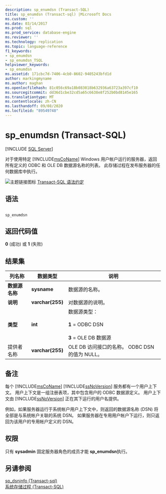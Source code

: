 ```yaml
---
description: sp_enumdsn (Transact-SQL)
title: sp_enumdsn (Transact-sql) |Microsoft Docs
ms.custom: ''
ms.date: 03/14/2017
ms.prod: sql
ms.prod_service: database-engine
ms.reviewer: ''
ms.technology: replication
ms.topic: language-reference
f1_keywords:
- sp_enumdsn
- sp_enumdsn_TSQL
helpviewer_keywords:
- sp_enumdsn
ms.assetid: 171cbc7d-7406-4cb0-8602-9405243bfd1d
author: markingmyname
ms.author: maghan
ms.openlocfilehash: 81c056c69a18b083018b632936a63723a397cf10
ms.sourcegitcommit: dd36d1cbe32cd5a65c6638e8f252b0bd8145e165
ms.translationtype: MT
ms.contentlocale: zh-CN
ms.lasthandoff: 09/08/2020
ms.locfileid: "89549748"
---
```

# <a name="sp_enumdsn-transact-sql"></a>sp_enumdsn (Transact-SQL)
[!INCLUDE [SQL Server](../../includes/applies-to-version/sqlserver.md)]

  对于使用特定 [!INCLUDE[msCoName](../../includes/msconame-md.md)] Windows 用户帐户运行的服务器，返回所有定义的 ODBC 和 OLE DB 数据源名称的列表。 此存储过程在发布服务器的任何数据库中执行。  
  
 ![主题链接图标](../../database-engine/configure-windows/media/topic-link.gif "“主题链接”图标") [Transact-SQL 语法约定](../../t-sql/language-elements/transact-sql-syntax-conventions-transact-sql.md)  
  
## <a name="syntax"></a>语法  
  
```  
  
sp_enumdsn  
```  
  
## <a name="return-code-values"></a>返回代码值  
 **0** (成功) 或 **1** (失败)   
  
## <a name="result-sets"></a>结果集  
  
|列名称|数据类型|说明|  
|-----------------|---------------|-----------------|  
|**数据源名称**|**sysname**|数据源的名称。|  
|**说明**|**varchar(255)**|对数据源的说明。|  
|**类型**|**int**|数据源类型：<br /><br /> **1** = ODBC DSN<br /><br /> **3** = OLE DB 数据源|  
|提供者名称|**varchar(255)**|OLE DB 访问接口的名称。 ODBC DSN 的值为 NULL。|  
  
## <a name="remarks"></a>备注  
 每个 [!INCLUDE[msCoName](../../includes/msconame-md.md)] [!INCLUDE[ssNoVersion](../../includes/ssnoversion-md.md)] 服务都有一个用户上下文。 用户上下文是一组注册表项，其中包含用户的 ODBC 数据源定义。 用户上下文由 [!INCLUDE[ssNoVersion](../../includes/ssnoversion-md.md)] 正在其下运行的用户名提供。  
  
 例如，如果服务器运行于系统帐户用户上下文中，则返回的数据源名称 (DSN) 将全部是与系统帐户关联的系统 DSN。 如果服务器在专用用户帐户下运行，则只返回为该用户的专用帐户定义的 DSN。  
  
## <a name="permissions"></a>权限  
 只有 **sysadmin** 固定服务器角色的成员才能 **sp_enumdsn**执行。  
  
## <a name="see-also"></a>另请参阅  
 [sp_dsninfo &#40;Transact-sql&#41;](../../relational-databases/system-stored-procedures/sp-dsninfo-transact-sql.md)   
 [系统存储过程 (Transact-SQL)](../../relational-databases/system-stored-procedures/system-stored-procedures-transact-sql.md)  
  
  
